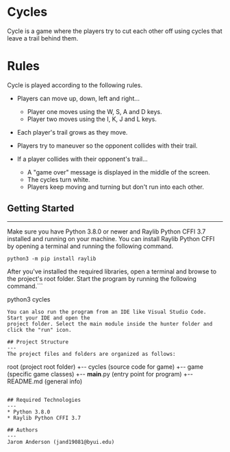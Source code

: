 # Cycles
Cycle is a game where the players try to cut each other off using cycles that leave a trail behind them.
# Rules
Cycle is played according to the following rules.

* Players can move up, down, left and right...
    - Player one moves using the W, S, A and D keys.
    - Player two moves using the I, K, J and L keys.

* Each player's trail grows as they move.
* Players try to maneuver so the opponent collides with their trail.
* If a player collides with their opponent's trail...
    - A "game over" message is displayed in the middle of the screen.
    - The cycles turn white.
    - Players keep moving and turning but don't run into each other.

## Getting Started
---
Make sure you have Python 3.8.0 or newer and Raylib Python CFFI 3.7 installed and running on your machine. You can install Raylib Python CFFI by opening a terminal and running the following command.
```
python3 -m pip install raylib
```
After you've installed the required libraries, open a terminal and browse to the project's root folder. Start the program by running the following command.```

python3 cycles
```
You can also run the program from an IDE like Visual Studio Code. Start your IDE and open the 
project folder. Select the main module inside the hunter folder and click the "run" icon.

## Project Structure
---
The project files and folders are organized as follows:
```
root                    (project root folder)
+-- cycles               (source code for game)
  +-- game              (specific game classes)
  +-- __main__.py       (entry point for program)
+-- README.md           (general info)
```

## Required Technologies
---
* Python 3.8.0
* Raylib Python CFFI 3.7

## Authors
---
Jarom Anderson (jand19081@byui.edu)
